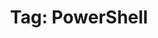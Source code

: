 ---
layout: tag
title: "Tag: PowerShell"
description: Showing all posts with the tag 'PowerShell'
tag: powershell
permalink: /tag/powershell/
---